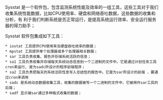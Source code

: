 Sysstat 是一个软件包，包含监测系统性能及效率的一组工具，这些工具对于我们收集系统性能数据，比如CPU使用率、硬盘和网络吞吐数据，这些数据的收集和分析，有 利于我们判断系统是否正常运行，是提高系统运行效率、安全运行服务器的得力助手；


Sysstat 软件包集成如下工具：

    * iostat 工具提供CPU使用率及硬盘吞吐效率的数据；
    * mpstat 工具提供单个处理器或多个处理器相关数据；
    * sar 工具负责收集、报告并存储系统活跃的信息；
    * sa1 工具负责收集并存储每天系统动态信息到一个二进制的文件中。它是通过计划任务工具cron来运行, 是为sadc所设计的程序前端程序；
    * sa2 工具负责把每天的系统活跃性息写入总结性的报告中。它是为sar所设计的前端 ，要通过cron来调用
    * sadc 是系统动态数据收集工具，收集的数据被写一个二进制的文件中，它被用作sar工具的后端；
    * sadf 显示被sar通过多种格式收集的数据；

